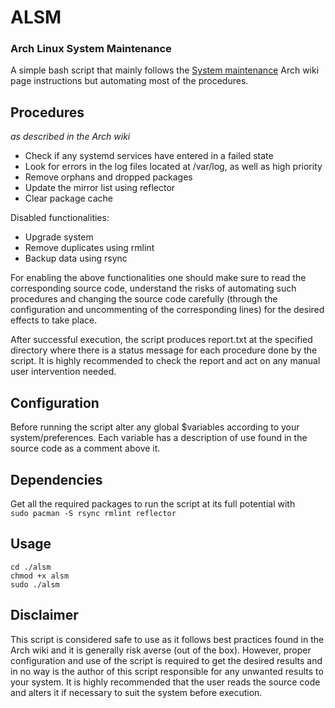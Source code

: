 # ALSM
### Arch Linux System Maintenance
A simple bash script that mainly follows the [System maintenance](https://wiki.archlinux.org/index.php/System_maintenance) Arch wiki page instructions but automating most of the procedures.
## Procedures
*as described in the Arch wiki*
- Check if any systemd services have entered in a failed state
- Look for errors in the log files located at /var/log, as well as high priority
- Remove orphans and dropped packages
- Update the mirror list using reflector
- Clear package cache

Disabled functionalities:
- Upgrade system
- Remove duplicates using rmlint
- Backup data using rsync  

For enabling the above functionalities one should make sure to read the corresponding source code, understand the risks of automating such procedures and changing the source code carefully (through the configuration and uncommenting of the corresponding lines) for the desired effects to take place.

After successful execution, the script produces report.txt at the specified directory where there is a status message for each procedure done by the script. It is highly recommended to check the report and act on any manual user intervention needed.
## Configuration
Before running the script alter any global $variables according to your system/preferences. Each variable has a description of use found in the source code as a comment above it.
## Dependencies
Get all the required packages to run the script at its full potential with  
`sudo pacman -S rsync rmlint reflector`
## Usage
`cd ./alsm`  
`chmod +x alsm`  
`sudo ./alsm`  
## Disclaimer
This script is considered safe to use as it follows best practices found in the Arch wiki and it is generally risk averse (out of the box). However, proper configuration and use of the script is required to get the desired results and in no way is the author of this script responsible for any unwanted results to your system. It is highly recommended that the user reads the source code and alters it if necessary to suit the system before execution.
